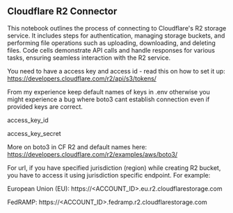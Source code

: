 ## Cloudflare R2 Connector

This notebook outlines the process of connecting to Cloudflare's R2 storage service. It includes steps for authentication, managing storage buckets, and performing file operations such as uploading, downloading, and deleting files. Code cells demonstrate API calls and handle responses for various tasks, ensuring seamless interaction with the R2 service.

You need to have a access key and access id - read this on how to set it up: https://developers.cloudflare.com/r2/api/s3/tokens/

From my experience keep default names of keys in .env otherwise you might experience a bug where boto3 cant establish connection even if provided keys are correct.

access_key_id

access_key_secret

More on boto3 in CF R2 and default names here: https://developers.cloudflare.com/r2/examples/aws/boto3/

For url, if you have specified jurisdiction (region) while creating R2 bucket, you have to access it using jurisdiction specific endpoint. For example:

European Union (EU): https://<ACCOUNT_ID>.eu.r2.cloudflarestorage.com

FedRAMP: https://<ACCOUNT_ID>.fedramp.r2.cloudflarestorage.com
